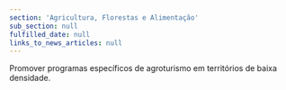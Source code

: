 ```yaml
---
section: 'Agricultura, Florestas e Alimentação'
sub_section: null
fulfilled_date: null
links_to_news_articles: null
---
```


Promover programas específicos de agroturismo em territórios de baixa densidade.